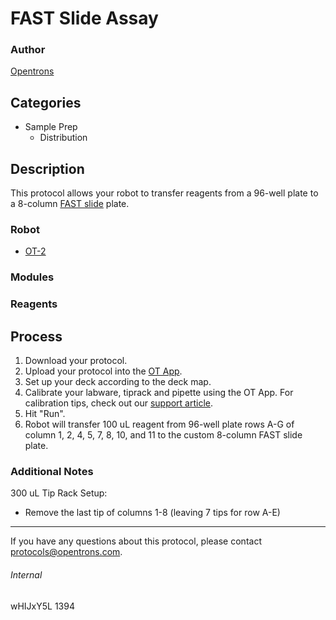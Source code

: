 # FAST Slide Assay

### Author
[Opentrons](http://www.opentrons.com/)

## Categories
* Sample Prep
    * Distribution

## Description
This protocol allows your robot to transfer reagents from a 96-well plate to a 8-column [FAST slide](https://www.sigmaaldrich.com/catalog/product/sigma/z721212?lang=en&region=US&cm_sp=Insite-_-prodRecCold_xviews-_-prodRecCold5-1) plate.

### Robot
* [OT-2](https://opentrons.com/ot-2)

### Modules

### Reagents

## Process
1. Download your protocol.
2. Upload your protocol into the [OT App](https://opentrons.com/ot-app).
3. Set up your deck according to the deck map.
4. Calibrate your labware, tiprack and pipette using the OT App. For calibration tips, check out our [support article](https://support.opentrons.com/ot-2/getting-started-software-setup/deck-calibration).
5. Hit "Run".
6. Robot will transfer 100 uL reagent from 96-well plate rows A-G of column 1, 2, 4, 5, 7, 8, 10, and 11 to the custom 8-column FAST slide plate.

### Additional Notes
300 uL Tip Rack Setup:
* Remove the last tip of columns 1-8 (leaving 7 tips for row A-E)

---

If you have any questions about this protocol, please contact protocols@opentrons.com.

###### Internal
wHIJxY5L
1394
